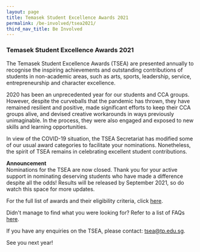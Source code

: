 ```yaml
---
layout: page
title: Temasek Student Excellence Awards 2021
permalink: /be-involved/tsea2021/
third_nav_title: Be Involved
---
```

### Temasek Student Excellence Awards 2021

The Temasek Student Excellence Awards (TSEA) are presented annually to recognise the inspiring achievements and outstanding contributions of students in non-academic areas, such as arts, sports, leadership, service, entrepreneurship and character excellence.

2020 has been an unprecedented year for our students and CCA groups. However, despite the curveballs that the pandemic has thrown, they have remained resilient and positive, made significant efforts to keep their CCA groups alive, and devised creative workarounds in ways previously unimaginable. In the process, they were also engaged and exposed to new skills and learning opportunities. 

In view of the COVID-19 situation, the TSEA Secretariat has modified some of our usual award categories to facilitate your nominations. Nonetheless, the spirit of TSEA remains in celebrating excellent student contributions. 

<b>Announcement</b><br>
Nominations for the TSEA are now closed. Thank you for your active support in nominating deserving students who have made a difference despite all the odds! Results will be released by September 2021, so do watch this space for more updates.

For the full list of awards and their eligibility criteria, click [here](/images/attachment/Tseaattachment/TSEA2021AwardsInfo.pdf ).  

Didn't manage to find what you were looking for? Refer to a list of FAQs [here](/images/attachment/Tseaattachment/TSEA2021-FAQs.pdf ).

If you have any enquiries on the TSEA, please contact: <a href="mailto:tsea@tp.edu.sg">tsea@tp.edu.sg</a>.

See you next year!